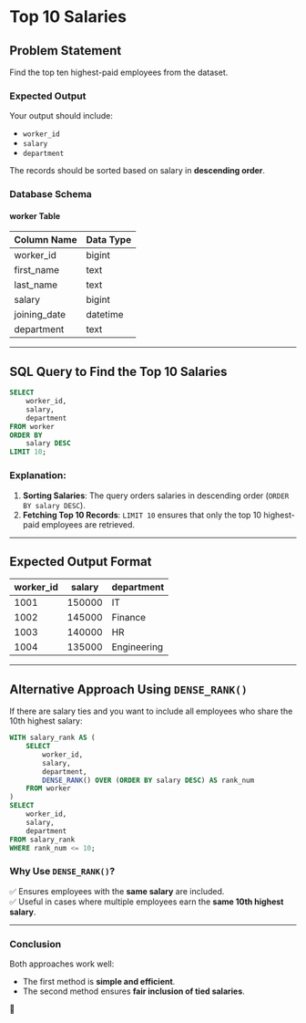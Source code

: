 # Top 10 Salaries

## **Problem Statement**
Find the top ten highest-paid employees from the dataset.

### **Expected Output**
Your output should include:
- `worker_id`
- `salary`
- `department`

The records should be sorted based on salary in **descending order**.

### **Database Schema**
#### **worker Table**
| Column Name   | Data Type  |
|--------------|-----------|
| worker_id    | bigint    |
| first_name   | text      |
| last_name    | text      |
| salary       | bigint    |
| joining_date | datetime  |
| department   | text      |

---

## **SQL Query to Find the Top 10 Salaries**
```sql
SELECT
    worker_id,
    salary,
    department
FROM worker
ORDER BY
    salary DESC
LIMIT 10;
```

### **Explanation:**
1. **Sorting Salaries**: The query orders salaries in descending order (`ORDER BY salary DESC`).
2. **Fetching Top 10 Records**: `LIMIT 10` ensures that only the top 10 highest-paid employees are retrieved.

---

## **Expected Output Format**
| worker_id | salary  | department |
|-----------|--------|------------|
| 1001      | 150000 | IT         |
| 1002      | 145000 | Finance    |
| 1003      | 140000 | HR         |
| 1004      | 135000 | Engineering|

---

## **Alternative Approach Using `DENSE_RANK()`**
If there are salary ties and you want to include all employees who share the 10th highest salary:
```sql
WITH salary_rank AS (
    SELECT
        worker_id,
        salary,
        department,
        DENSE_RANK() OVER (ORDER BY salary DESC) AS rank_num
    FROM worker
)
SELECT
    worker_id,
    salary,
    department
FROM salary_rank
WHERE rank_num <= 10;
```

### **Why Use `DENSE_RANK()`?**
✅ Ensures employees with the **same salary** are included.  
✅ Useful in cases where multiple employees earn the **same 10th highest salary**.

---

### **Conclusion**
Both approaches work well:
- The first method is **simple and efficient**.  
- The second method ensures **fair inclusion of tied salaries**.

🚀

